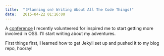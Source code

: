 ```yaml
---
title:  "(Planning on) Writing About All The Code Things!"
date:   2015-04-22 01:16:00
---
```



A [conference](http://dotnetfringe.org/) I recently volunteered for inspired me to start getting more involved in OSS. I'll start writing about my adventures.

First things first, I learned how to get Jekyll set up and pushed it to my blog repo, hooray!
